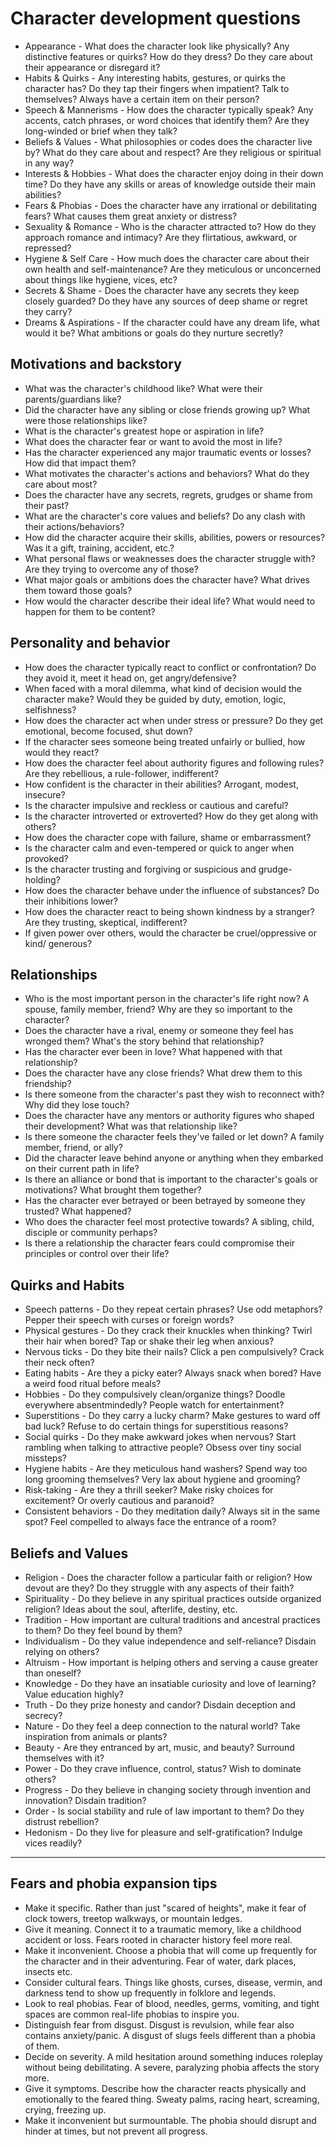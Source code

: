 # Character development questions


- Appearance - What does the character look like physically? Any distinctive features or quirks? How do they dress? Do they care about their appearance or disregard it?
- Habits & Quirks - Any interesting habits, gestures, or quirks the character has? Do they tap their fingers when impatient? Talk to themselves? Always have a certain item on their person?
- Speech & Mannerisms - How does the character typically speak? Any accents, catch phrases, or word choices that identify them? Are they long-winded or brief when they talk?
- Beliefs & Values - What philosophies or codes does the character live by? What do they care about and respect? Are they religious or spiritual in any way?
- Interests & Hobbies - What does the character enjoy doing in their down time? Do they have any skills or areas of knowledge outside their main abilities?
- Fears & Phobias - Does the character have any irrational or debilitating fears? What causes them great anxiety or distress?
- Sexuality & Romance - Who is the character attracted to? How do they approach romance and intimacy? Are they flirtatious, awkward, or repressed?
- Hygiene & Self Care - How much does the character care about their own health and self-maintenance? Are they meticulous or unconcerned about things like hygiene, vices, etc?
- Secrets & Shame - Does the character have any secrets they keep closely guarded? Do they have any sources of deep shame or regret they carry?
- Dreams & Aspirations - If the character could have any dream life, what would it be? What ambitions or goals do they nurture secretly?


## Motivations and backstory

- What was the character's childhood like? What were their parents/guardians like?
- Did the character have any sibling or close friends growing up? What were those relationships like?
- What is the character's greatest hope or aspiration in life?
- What does the character fear or want to avoid the most in life?
- Has the character experienced any major traumatic events or losses? How did that impact them?
- What motivates the character's actions and behaviors? What do they care about most?
- Does the character have any secrets, regrets, grudges or shame from their past?
- What are the character's core values and beliefs? Do any clash with their actions/behaviors?
- How did the character acquire their skills, abilities, powers or resources? Was it a gift, training, accident, etc.?
- What personal flaws or weaknesses does the character struggle with? Are they trying to overcome any of those?
- What major goals or ambitions does the character have? What drives them toward those goals?
- How would the character describe their ideal life? What would need to happen for them to be content?

## Personality and behavior

- How does the character typically react to conflict or confrontation? Do they avoid it, meet it head on, get angry/defensive?
- When faced with a moral dilemma, what kind of decision would the character make? Would they be guided by duty, emotion, logic, selfishness?
- How does the character act when under stress or pressure? Do they get emotional, become focused, shut down?
- If the character sees someone being treated unfairly or bullied, how would they react?
- How does the character feel about authority figures and following rules? Are they rebellious, a rule-follower, indifferent?
- How confident is the character in their abilities? Arrogant, modest, insecure?
- Is the character impulsive and reckless or cautious and careful?
- Is the character introverted or extroverted? How do they get along with others?
- How does the character cope with failure, shame or embarrassment?
- Is the character calm and even-tempered or quick to anger when provoked?
- Is the character trusting and forgiving or suspicious and grudge-holding?
- How does the character behave under the influence of substances? Do their inhibitions lower?
- How does the character react to being shown kindness by a stranger? Are they trusting, skeptical, indifferent?
- If given power over others, would the character be cruel/oppressive or kind/ generous?

## Relationships

- Who is the most important person in the character's life right now? A spouse, family member, friend? Why are they so important to the character?
- Does the character have a rival, enemy or someone they feel has wronged them? What's the story behind that relationship?
- Has the character ever been in love? What happened with that relationship?
- Does the character have any close friends? What drew them to this friendship?
- Is there someone from the character's past they wish to reconnect with? Why did they lose touch?
- Does the character have any mentors or authority figures who shaped their development? What was that relationship like?
- Is there someone the character feels they've failed or let down? A family member, friend, or ally?
- Did the character leave behind anyone or anything when they embarked on their current path in life?
- Is there an alliance or bond that is important to the character's goals or motivations? What brought them together?
- Has the character ever betrayed or been betrayed by someone they trusted? What happened?
- Who does the character feel most protective towards? A sibling, child, disciple or community perhaps?
- Is there a relationship the character fears could compromise their principles or control over their life?

## Quirks and Habits

- Speech patterns - Do they repeat certain phrases? Use odd metaphors? Pepper their speech with curses or foreign words?
- Physical gestures - Do they crack their knuckles when thinking? Twirl their hair when bored? Tap or shake their leg when anxious?
- Nervous ticks - Do they bite their nails? Click a pen compulsively? Crack their neck often?
- Eating habits - Are they a picky eater? Always snack when bored? Have a weird food ritual before meals?
- Hobbies - Do they compulsively clean/organize things? Doodle everywhere absentmindedly? People watch for entertainment?
- Superstitions - Do they carry a lucky charm? Make gestures to ward off bad luck? Refuse to do certain things for superstitious reasons?
- Social quirks - Do they make awkward jokes when nervous? Start rambling when talking to attractive people? Obsess over tiny social missteps?
- Hygiene habits - Are they meticulous hand washers? Spend way too long grooming themselves? Very lax about hygiene and grooming?
- Risk-taking - Are they a thrill seeker? Make risky choices for excitement? Or overly cautious and paranoid?
- Consistent behaviors - Do they meditation daily? Always sit in the same spot? Feel compelled to always face the entrance of a room?

## Beliefs and Values

- Religion - Does the character follow a particular faith or religion? How devout are they? Do they struggle with any aspects of their faith?
- Spirituality - Do they believe in any spiritual practices outside organized religion? Ideas about the soul, afterlife, destiny, etc.
- Tradition - How important are cultural traditions and ancestral practices to them? Do they feel bound by them?
- Individualism - Do they value independence and self-reliance? Disdain relying on others?
- Altruism - How important is helping others and serving a cause greater than oneself?
- Knowledge - Do they have an insatiable curiosity and love of learning? Value education highly?
- Truth - Do they prize honesty and candor? Disdain deception and secrecy?
- Nature - Do they feel a deep connection to the natural world? Take inspiration from animals or plants?
- Beauty - Are they entranced by art, music, and beauty? Surround themselves with it?
- Power - Do they crave influence, control, status? Wish to dominate others?
- Progress - Do they believe in changing society through invention and innovation? Disdain tradition?
- Order - Is social stability and rule of law important to them? Do they distrust rebellion?
- Hedonism - Do they live for pleasure and self-gratification? Indulge vices readily?

___

## Fears and phobia expansion tips

- Make it specific. Rather than just "scared of heights", make it fear of clock towers, treetop walkways, or mountain ledges.
- Give it meaning. Connect it to a traumatic memory, like a childhood accident or loss. Fears rooted in character history feel more real.
- Make it inconvenient. Choose a phobia that will come up frequently for the character and in their adventuring. Fear of water, dark places, insects etc.
- Consider cultural fears. Things like ghosts, curses, disease, vermin, and darkness tend to show up frequently in folklore and legends.
- Look to real phobias. Fear of blood, needles, germs, vomiting, and tight spaces are common real-life phobias to inspire you.
- Distinguish fear from disgust. Disgust is revulsion, while fear also contains anxiety/panic. A disgust of slugs feels different than a phobia of them.
- Decide on severity. A mild hesitation around something induces roleplay without being debilitating. A severe, paralyzing phobia affects the story more.
- Give it symptoms. Describe how the character reacts physically and emotionally to the feared thing. Sweaty palms, racing heart, screaming, crying, freezing up.
- Make it inconvenient but surmountable. The phobia should disrupt and hinder at times, but not prevent all progress.